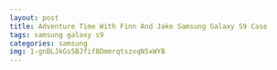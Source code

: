 ```yaml
---
layout: post
title: Adventure Time With Finn And Jake Samsung Galaxy S9 Case
tags: samsung galaxy s9
categories: samsung
img: 1-gnBLJkGs5BJfif8DmmrqtszxqNSxWYB
---
```

